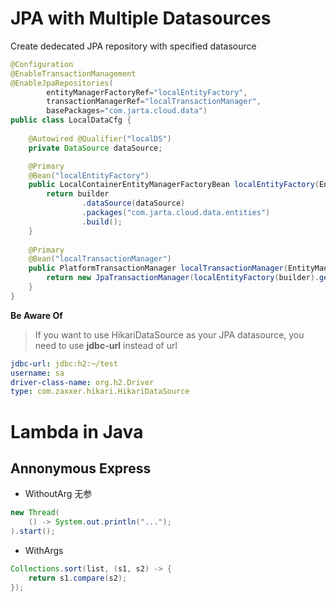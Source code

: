 # JPA with Multiple Datasources
Create dedecated JPA repository with specified datasource
``` java
@Configuration
@EnableTransactionManagement
@EnableJpaRepositories(
		entityManagerFactoryRef="localEntityFactory",
		transactionManagerRef="localTransactionManager",
		basePackages="com.jarta.cloud.data")
public class LocalDataCfg {
	
	@Autowired @Qualifier("localDS")
	private DataSource dataSource;

	@Primary
	@Bean("localEntityFactory")
	public LocalContainerEntityManagerFactoryBean localEntityFactory(EntityManagerFactoryBuilder builder) {
		return builder
				.dataSource(dataSource)
				.packages("com.jarta.cloud.data.entities")
				.build();
	}
	
	@Primary
	@Bean("localTransactionManager")
	public PlatformTransactionManager localTransactionManager(EntityManagerFactoryBuilder builder) {
		return new JpaTransactionManager(localEntityFactory(builder).getObject());
	}
}
```

__Be Aware Of__
> If you want to use HikariDataSource as your JPA datasource, you need to use __jdbc-url__ instead of url
``` yml
jdbc-url: jdbc:h2:~/test
username: sa
driver-class-name: org.h2.Driver
type: com.zaxxer.hikari.HikariDataSource
```

# Lambda in Java
## Annonymous Express
* WithoutArg 无参
``` java
new Thread(
	() -> System.out.println("...");
).start();
```
* WithArgs
``` java
Collections.sort(list, (s1, s2) -> {
	return s1.compare(s2);
});
```